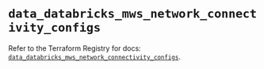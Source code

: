 # `data_databricks_mws_network_connectivity_configs`

Refer to the Terraform Registry for docs: [`data_databricks_mws_network_connectivity_configs`](https://registry.terraform.io/providers/databricks/databricks/1.76.0/docs/data-sources/mws_network_connectivity_configs).
